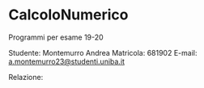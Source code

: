 # CalcoloNumerico
Programmi per esame 19-20

Studente: Montemurro Andrea
Matricola: 681902
E-mail: a.montemurro23@studenti.uniba.it

Relazione: <a href="https://github.com/andmon97/CalcoloNumerico/blob/master/relazione.pdf" class="image fit"><img src="images/marr_pic.jpg" alt=""></a>
